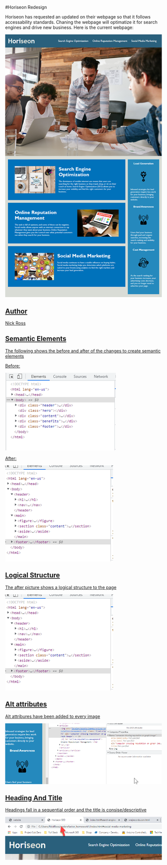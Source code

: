 #Horiseon Redesign

Horiseon has requested an updated on their webpage so that it follows accessability standards. Chaning the webpage will optimatize it for search engines and drive new business. Here is the current webpage:

<a target="_blank" href="Assets\01-html-css-git-homework-demo.png">
<img src="Assets\01-html-css-git-homework-demo.png" alt="Current website img" style="max-width:100%;">

<H2>Author</H2>
Nick Ross

<H2>Semantic Elements</H2>

The following shows the before and after of the changes to create semantic elements

Before:

<img src="Develop/assets/images/before.png" alt="Current website img" style="max-width:100%;">

After:

<img src="Develop/assets/images/after.png" alt="Current website img" style="max-width:100%;">

<H2>Logical Structure</H2>

The after picture shows a logical structure to the page

<img src="Develop/assets/images/after.png" alt="Current website img" style="max-width:100%;">

<H2>Alt attributes</H2>

Alt attribures have been added to every image

<img src="Develop/assets/images/alt.png" alt="Current website img" style="max-width:100%;">

<H2>Heading And Title</H2>

Headings fall in a sequential order and the title is consise/descriptive

<img src="Develop/assets/images/title.png" alt="Current website img" style="max-width:100%;">
